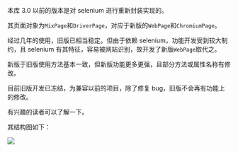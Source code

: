 本库 3.0 以前的版本是对 selenium 进行重新封装实现的。

其页面对象为`MixPage`和`DriverPage`，对应于新版的`WebPage`和`ChromiumPage`。

经过几年的使用，旧版已相当稳定。但由于依赖 selenium，功能开发受到较大制约，且 selenium 有其特征，容易被网站识别，故开发了新版`WebPage`取代之。

新版于旧版使用方法基本一致，但新版功能更多更强，且部分方法或属性名称有修改。

目前旧版开发已冻结，为兼容以前的项目，除了修复 bug，旧版不会再有功能上的修改。

有兴趣的读者可以了解一下。

其结构图如下：

![](https://gitee.com/g1879/DrissionPage/raw/master/docs/imgs/mixpage.jpg)
